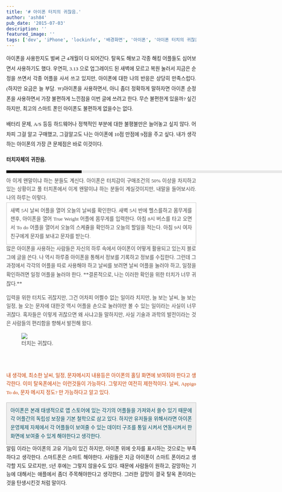 ```yaml
---
title: '# 아이폰 터치의 귀찮음.'
author: 'ash84'
pub_date: '2015-07-03'
description: ''
featured_image: ''
tags: ['dev', 'iPhone', 'lockinfo', '배경화면', '아이폰', '아이폰 터치의 귀찮음', '탈옥']
---
```



<div style="TEXT-ALIGN: justify; LINE-HEIGHT: 2">  
<span style="FONT-SIZE: 10pt"><span style="FONT-FAMILY: Dotum">아이폰을 사용한지도 벌써 근 4개월이 다 되어간다. 탈옥도 해보고 각종 해킹 어플들도 심어보면서 사용하기도 했다. 우연히, 3.13 으로 업그레이드 된 새벽에 모르고 복원 눌러서 지금은 순정을 쓰면서 각종 어플을 사서 쓰고 있지만, 아이폰에 대한 나의 반응은 상당히 만족스럽다.(하지만 요금은 늘 부담. ㅠ)</span></span><span style="FONT-SIZE: 10pt"><span style="FONT-FAMILY: Dotum">아이폰을 사용하면서, 아니 좀더 정확하게 말하자면 아이폰 순정폰을 사용하면서 가장 불편하게 느낀점을 이번 글에 쓰려고 한다. 무슨 불편한게 있을까? 싶긴 하지만, 최고의 스마트 폰인 아이폰도 불편하게 없을수는 없다. </span></span>

<span style="FONT-SIZE: 10pt"><span style="FONT-FAMILY: Dotum">배터리 문제, A/S 등등 하드웨어나 정책적인 부분에 대한 불평불만은 늘어놓고 싶지 않다. 어차피 그걸 알고 구매했고, 그걸알고도 나는 아이폰에 10점 만점에 9점을 주고 싶다. 내가 생각하는 아이폰의 가장 큰 문제점은 바로 이것이다. </span></span>

**<span style="FONT-SIZE: 10pt"><span style="FONT-FAMILY: Dotum">터치자체의 귀찬음. </span></span>**

</div>  
<div style="TEXT-ALIGN: justify; LINE-HEIGHT: 2">  
<div style="BORDER-LEFT: #000000 200px solid; PADDING-BOTTOM: 3px; BACKGROUND-COLOR: #e8e8e8; PADDING-LEFT: 6px; WIDTH: 690px; PADDING-RIGHT: 6px; FONT: bold 1pt/1 나눔고딕, Sans-serif; MARGIN-BOTTOM: 10px; HEIGHT: 1px; COLOR: #fff; PADDING-TOP: 3px"><span style="FONT-SIZE: 11pt"><span style="FONT-SIZE: 10pt"><span style="FONT-SIZE: 11pt"><span style="FONT-SIZE: 10pt"><span style="FONT-SIZE: 10pt"><span style="FONT-FAMILY: Batang"><span style="FONT-SIZE: 11pt"><span style="FONT-SIZE: 1pt"></span></span></span></span></span></span></span></span></div>  
<div style="LINE-HEIGHT: 1.7"><span style="FONT-FAMILY: Dotum"><font color="#474747"><span style="FONT-SIZE: 10pt"><span style="FONT-FAMILY: Dotum">아 이게 왠말이냐 하는 분들도 계신다. 아이폰은 터치감이 구매조건의 50% 이상을 차지하고 있는 상황이고 풀 터치폰에서 이게 왠말이냐 하는 분들이 계실것이지만, 내말을 들어보시라. </span></span><span style="FONT-SIZE: 10pt"><span style="FONT-FAMILY: Dotum">나의 하루는 이렇다. </span></span>

<div class="txc-textbox" style="BORDER-BOTTOM: #cbcbcb 1px solid; BORDER-LEFT: #cbcbcb 1px solid; PADDING-BOTTOM: 10px; BACKGROUND-COLOR: #ffffff; PADDING-LEFT: 10px; PADDING-RIGHT: 10px; BORDER-TOP: #cbcbcb 1px solid; BORDER-RIGHT: #cbcbcb 1px solid; PADDING-TOP: 10px"><span style="FONT-SIZE: 10pt"><span style="FONT-FAMILY: Dotum">새벽 5시 날씨 어플을 열어 오늘의 날씨를 확인한다. </span></span>  
<span style="FONT-SIZE: 10pt"><span style="FONT-FAMILY: Dotum">새벽 5시 반에 헬스를하고 몸무게를 잰후, 아이폰을 열어 True Weight 어플에 몸무게를 입력한다. </span></span>  
<span style="FONT-SIZE: 10pt"><span style="FONT-FAMILY: Dotum">아침 8시 버스를 타고 오면서 To do 어플을 열어서 오늘의 스케쥴을 확인하고 오늘의 할일을 적는다. </span></span>  
<span style="FONT-SIZE: 10pt"><span style="FONT-FAMILY: Dotum">아침 9시 여자친구에게 문자를 보내고 문자를 받는다. </span></span>  
</div>  
<span style="FONT-SIZE: 10pt"><span style="FONT-FAMILY: Dotum">많은 아이폰을 사용하는 사람들은 자신의 하루 속에서 아이폰이 어떻게 활용되고 있는지 블로그에 글을 쓴다. 나 역시 하루중 아이폰을 통해서 정보를 기록하고 정보를 수집한다. 그런데 그 과정에서 각각의 어플을 따로 사용해야 하고 날씨를 보려면 날씨 어플을 눌러야 하고, 일정을 확인하려면 일정 어플을 눌러야 한다. </span></span>**<span style="FONT-SIZE: 10pt"><span style="FONT-FAMILY: Dotum">결론적으로, 나는 이러한 확인을 위한 터치가 너무 귀찮다.</span></span>**<span style="FONT-SIZE: 10pt"><span style="FONT-FAMILY: Dotum"></span></span>

<span style="FONT-SIZE: 10pt"><span style="FONT-FAMILY: Dotum">입력을 위한 터치도 귀찮지만, 그건 어차피 어쩔수 없는 일이라 치지만, 늘 보는 날씨, 늘 보는 일정, 늘 오는 문자에 대한것 역시 어플을 손으로 눌러야만 볼 수 있는 일이라는 사실이 너무 귀찮다. 혹자들은 이렇게 귀찮으면 왜 사냐고들 말하지만, 사실 기술과 과학의 발전이라는 것은 사람들의 편리함을 향해서 발전해 왔다. </span></span>

<span style="FONT-SIZE: 10pt"><span style="FONT-FAMILY: Dotum"><figure class="wp-caption aligncenter" style="width: 320px">![](http://ash84.net/wp-content/uploads/1/cfile28.uf.1653621F4BD7908C946B68.png)<figcaption class="wp-caption-text">터치는 귀찮다. </figcaption></figure></span></span>  
<font color="#c84205">  
<span style="FONT-SIZE: 10pt"><span style="FONT-FAMILY: Dotum">내 생각에, 최소한 날씨, 일정, 문자메시지 내용등은 아이폰의 홀딩 화면에 보여줘야 한다고 생각한다. 이미 탈옥폰에서는 이런것들이 가능하다. 그렇지만 여전히 제한적이다. 날씨, Appigo To do, 문자 메시지 정도? 만 가능하다고 알고 있다. </span></span>  
</font>

<div class="txc-textbox" style="BORDER-BOTTOM: #c1c1c1 1px solid; BORDER-LEFT: #c1c1c1 1px solid; PADDING-BOTTOM: 10px; BACKGROUND-COLOR: #eeeeee; PADDING-LEFT: 10px; PADDING-RIGHT: 10px; BORDER-TOP: #c1c1c1 1px solid; BORDER-RIGHT: #c1c1c1 1px solid; PADDING-TOP: 10px"><font color="#004c5f"><span style="FONT-SIZE: 10pt"><span style="FONT-FAMILY: Dotum">아이폰은 본래 태생적으로 앱 스토어에 있는 각기의 어플들을 가져와서 쓸수 있기 때문에 각 어플간의 독립성 보장을 기본 철학으로 삼고 있다. 하지만 유저들을 위해서라면 아이폰 운영체제 자체에서 각 어플들이 보여줄 수 있는 데이터 구조를 통일 시켜서 연동시켜서 한 화면에 보여줄 수 있게 해야한다고 생각한다. </span></span>  
</font></div>  
</font></span><span style="FONT-SIZE: 10pt"><span style="FONT-FAMILY: Dotum">알림 이라는 아이폰의 고유 기능이 있긴 하지만, 아이폰 위에 숫자를 표시하는 것으로는 부족하다고 생각한다. 스마트폰은 스마트 해야한다. 사람들은 지금 아이폰이 스마트 폰이라고 생각할 지도 모르지만, 5년 후에는 그렇지 않을수도 있다. 때문에 사람들이 원하고, 갈망하는 기능에 대해서는 애플에서 좀더 주목해야한다고 생각한다. 그러한 갈망이 결국 탈옥 폰이라는 것을 탄생시킨것 처럼 말이다. </span></span>  
</div></div>

